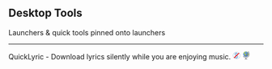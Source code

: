 ## Desktop Tools

Launchers & quick tools pinned onto launchers

---

QuickLyric - Download lyrics silently while you are enjoying music.  ![](../assets/free.png) ![](../assets/earth-globe.png)
